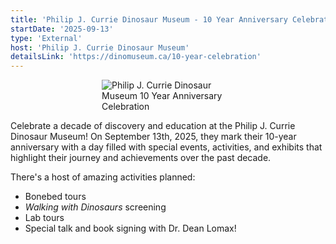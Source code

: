 ```yaml
---
title: 'Philip J. Currie Dinosaur Museum - 10 Year Anniversary Celebration!'
startDate: '2025-09-13'
type: 'External'
host: 'Philip J. Currie Dinosaur Museum'
detailsLink: 'https://dinomuseum.ca/10-year-celebration'
---
```


<figure style="display:flex; align-items: center; justify-content: center; flex-direction: column;">
    <img src="/events/2025/external/PJCDM2.png" alt="Philip J. Currie Dinosaur Museum 10 Year Anniversary Celebration" style="max-width: 50%;">
</figure>

Celebrate a decade of discovery and education at the Philip J. Currie Dinosaur Museum! On September 13th, 2025, they mark their 10-year anniversary with a day filled with special events, activities, and exhibits that highlight their journey and achievements over the past decade.

There's a host of amazing activities planned:

-   Bonebed tours
-   _Walking with Dinosaurs_ screening
-   Lab tours
-   Special talk and book signing with Dr. Dean Lomax!
